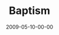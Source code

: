 ---
layout: message
category: message
series: "Filled"
title: "Baptism"
date: 2009-05-10-00-00
message_id: 562
audio: "http://s3.amazonaws.com/crossroads-media/messages/audio/Filled4.mp3"
audio-duration: "13:46"
description: "Brian Tome discusses the role of the Holy Spirit and the importance of baptism."
video: "http://s3.amazonaws.com/crossroads-media/messages/video/Filled4.mp4"
video-duration: "13:46"
yt-embed-url: "//www.youtube.com/embed/0Sb3r5jQb_A"
video-image: "http://s3.amazonaws.com/crossroads-media/images/Filled4-still.gif"
tag: 
 - baptism
 - filled
 - holy-spirit
 - water
 - tome
explicit: false
---